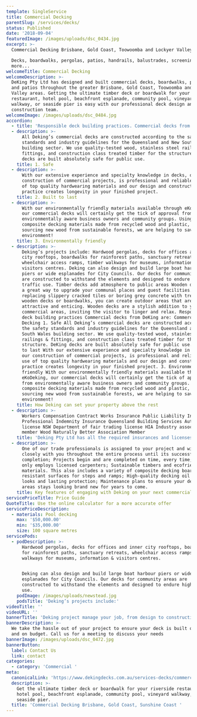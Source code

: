 ```yaml
---
template: SingleService
title: Commercial Decking
parentSlug: /services/decks/
status: Published
date: '2018-09-04'
featuredImage: /images/uploads/dsc_0434.jpg
excerpt: >-
  Commercial Decking Brisbane, Gold Coast, Toowoomba and Lockyer Valley.

  Decks, boardwalks, pergolas, patios, handrails, balustrades, screening &
  more...
welcomeTitle: Commercial Decking
welcomeDescription: >-
  DeKing Pty Ltd has designed and built commercial decks, boardwalks, pergolas
  and patios throughout the greater Brisbane, Gold Coast, Toowoomba and Lockyer
  Valley areas. Getting the ultimate timber deck or boardwalk for your riverside
  restaurant, hotel pool, beachfront esplanade, community pool, vineyard
  walkway, or seaside pier is easy with our professional deck design and deck
  construction team.
welcomeImage: /images/uploads/dsc_0484.jpg
accordion:
  - title: 'Responsible deck building practices. Commercial decks from DeKing are:'
  - description: >-
      All Deking’s commercial decks are constructed according to the safety
      standards and industry guidelines for the Queensland and New South Wales
      building sector. We use quality-tested wood, stainless steel railings &
      fittings, and construction class treated timber for the structure. DeKing
      decks are built absolutely safe for public use.
    title: 1. Safe
  - description: >-
      With our extensive experience and specialty knowledge in decks, our
      construction of commercial projects, is professional and reliable. Our use
      of top quality hardwearing materials and our design and construction
      practice creates longevity in your finished project.
    title: 2. Built to last
  - description: >-
      With our environmentally friendly materials available through eKoDeking,
      our commercial decks will certainly get the tick of approval from
      environmentally aware business owners and community groups. Using
      composite decking materials made from recycled wood and plastic, and by
      sourcing new wood from sustainable forests, we are helping to save our
      environment!
    title: 3. Environmentally friendly
  - description: >-
      Deking’s projects include: Hardwood pergolas, decks for offices and inner
      city rooftops, boardwalks for rainforest paths, sanctuary retreats,
      wheelchair access ramps, timber walkways for museums, information &
      visitors centres. Deking can also design and build large boat harbour
      piers or wide esplanades for City Councils. Our decks for community areas
      are constructed to withstand the elements and designed to endure high
      traffic use. Timber decks add atmosphere to public areas Wooden decks are
      a great way to upgrade your communal places and guest facilities. By
      replacing slippery cracked tiles or boring grey concrete with treated
      wooden decks or boardwalks, you can create outdoor areas that are
      attractive and enticing. Wooden decks are a stylish addition to your
      commercial areas, inviting the visitor to linger and relax. Responsible
      deck building practices Commercial decks from DeKing are: Commercial
      Decking 1. Safe All Deking’s commercial decks are constructed according to
      the safety standards and industry guidelines for the Queensland and New
      South Wales building sector. We use quality-tested wood, stainless steel
      railings & fittings, and construction class treated timber for the
      structure. DeKing decks are built absolutely safe for public use. 2. Built
      to last With our extensive experience and specialty knowledge in decks,
      our construction of commercial projects, is professional and reliable. Our
      use of top quality hardwearing materials and our design and construction
      practice creates longevity in your finished project. 3. Environmentally
      friendly With our environmentally friendly materials available through
      eKoDeking, our commercial decks will certainly get the tick of approval
      from environmentally aware business owners and community groups. Using
      composite decking materials made from recycled wood and plastic, and by
      sourcing new wood from sustainable forests, we are helping to save our
      environment!
    title: How Deking can set your property above the rest
  - description: >-
      Workers Compensation Contract Works Insurance Public Liability Insurance
      Professional Indemnity Insurance Queensland Building Services Authority
      license NSW Department of fair trading license HIA Industry association
      member Wood Naturally Better Association Member
    title: 'Deking Pty Ltd has all the required insurances and licenses including:'
  - description: >-
      One of our trade professionals is assigned to your project and will work
      closely with you throughout the entire process until its successful
      completion; Projects begin and are completed on time, every time; Deking
      only employs licensed carpenters; Sustainable timbers and ecofriendly
      materials. This also includes a variety of composite decking boards; Slip
      resistant surfaces for steps and ramps; High-quality decking oil for good
      looks and lasting protection; Maintenance plans to ensure your decking
      areas stays looking brand new for years to come.
    title: Key features of engaging with Deking on your next commercial deck
servicePriceTitle: Price Guide
QuoteTitle: Use the online calculator for a more accurate offer
servicePriceDescription:
  - materials: Pool decking
    max: '$50,000.00'
    min: '$35,000.00'
    size: 100 square metres
servicePods:
  - podDescription: >-
      Hardwood pergolas, decks for offices and inner city rooftops, boardwalks
      for rainforest paths, sanctuary retreats, wheelchair access ramps, timber
      walkways for museums, information & visitors centres.


      Deking can also design and build large boat harbour piers or wide
      esplanades for City Councils. Our decks for community areas are
      constructed to withstand the elements and designed to endure high traffic
      use.
    podImage: /images/uploads/newstead.jpg
    podsTitle: 'Deking’s projects include:'
videoTitle: ''
videoURL: ''
bannerTitle: 'Deking project manage your job, from design to construction.'
bannerDescription: >-
  We take the hassle out of your project to ensure your deck is built on time
  and on budget. Call us for a meeting to discuss your needs
bannerImage: /images/uploads/dsc_0472.jpg
bannerButton:
  label: Contact Us
  link: contact
categories:
  - category: 'Commercial '
meta:
  canonicalLink: 'https://www.dekingdecks.com.au/services-decks/commercial-decking/'
  description: >-
    Get the ultimate timber deck or boardwalk for your riverside restaurant,
    hotel pool, beachfront esplanade, community pool, vineyard walkway, or
    seaside pier.
  title: 'Commercial Decking Brisbane, Gold Coast, Sunshine Coast '
---
```


